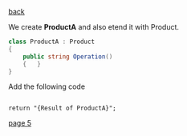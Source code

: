[back](./page03.md)

We create **ProductA** and also etend it with Product.

```csharp
class ProductA : Product
{
    public string Operation()
    {   }
}
```
Add the following code
```csarp

return "{Result of ProductA}";

```

[page 5](./page05.md)
